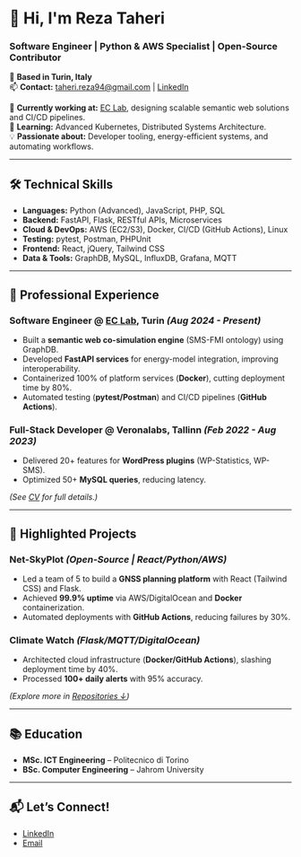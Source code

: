 # 👋 Hi, I'm Reza Taheri  
### **Software Engineer | Python & AWS Specialist | Open-Source Contributor**  

📍 **Based in Turin, Italy**  
📫 **Contact:** [taheri.reza94@gmail.com](mailto:taheri.reza94@gmail.com) | [LinkedIn](https://linkedin.com/in/rezathriii)  

🔭 **Currently working at:** [EC Lab](), designing scalable semantic web solutions and CI/CD pipelines.  
🌱 **Learning:** Advanced Kubernetes, Distributed Systems Architecture.  
💡 **Passionate about:** Developer tooling, energy-efficient systems, and automating workflows.  

---

## 🛠️ **Technical Skills**  
- **Languages:** Python (Advanced), JavaScript, PHP, SQL  
- **Backend:** FastAPI, Flask, RESTful APIs, Microservices  
- **Cloud & DevOps:** AWS (EC2/S3), Docker, CI/CD (GitHub Actions), Linux  
- **Testing:** pytest, Postman, PHPUnit  
- **Frontend:** React, jQuery, Tailwind CSS  
- **Data & Tools:** GraphDB, MySQL, InfluxDB, Grafana, MQTT  

---

## 💼 **Professional Experience**  
### **Software Engineer** @ [EC Lab](), Turin *(Aug 2024 - Present)*  
- Built a **semantic web co-simulation engine** (SMS-FMI ontology) using GraphDB.  
- Developed **FastAPI services** for energy-model integration, improving interoperability.  
- Containerized 100% of platform services (**Docker**), cutting deployment time by 80%.  
- Automated testing (**pytest/Postman**) and CI/CD pipelines (**GitHub Actions**).  

### **Full-Stack Developer** @ Veronalabs, Tallinn *(Feb 2022 - Aug 2023)*  
- Delivered 20+ features for **WordPress plugins** (WP-Statistics, WP-SMS).  
- Optimized 50+ **MySQL queries**, reducing latency.  

*(See [CV](#) for full details.)*  

---

## 🚀 **Highlighted Projects**  
### **Net-SkyPlot** *(Open-Source | React/Python/AWS)*  
- Led a team of 5 to build a **GNSS planning platform** with React (Tailwind CSS) and Flask.  
- Achieved **99.9% uptime** via AWS/DigitalOcean and **Docker** containerization.  
- Automated deployments with **GitHub Actions**, reducing failures by 30%.  

### **Climate Watch** *(Flask/MQTT/DigitalOcean)*  
- Architected cloud infrastructure (**Docker/GitHub Actions**), slashing deployment time by 40%.  
- Processed **100+ daily alerts** with 95% accuracy.  

*(Explore more in [Repositories ↓](#))*  

---

## 📚 **Education**  
- **MSc. ICT Engineering** – Politecnico di Torino  
- **BSc. Computer Engineering** – Jahrom University  

---

## 📬 **Let’s Connect!**  
- [LinkedIn](https://linkedin.com/in/rezathrili)  
- [Email](mailto:taheri.reza94@gmail.com)  
